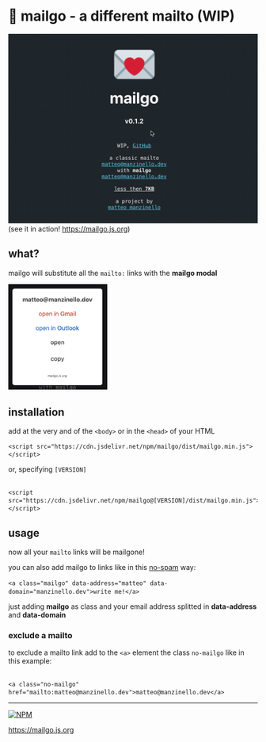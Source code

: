 # 💌 mailgo - a different mailto (WIP)

![mailgo screencast](/assets/video/mailgo-v.0.1.2-screencast.gif)
(see it in action! <https://mailgo.js.org>)

## what?

mailgo will substitute all the `mailto:` links with the **mailgo modal**

<img src="assets/img/screen-1.png" alt="mailgo modal" width="200"/>

## installation

add at the very and of the `<body>` or in the `<head>` of your HTML

```
<script src="https://cdn.jsdelivr.net/npm/mailgo/dist/mailgo.min.js"></script>
```

or, specifying `[VERSION]`

```

<script src="https://cdn.jsdelivr.net/npm/mailgo@[VERSION]/dist/mailgo.min.js"></script>

```

## usage

now all your `mailto` links will be mailgone!

you can also add mailgo to links like in this <u>no-spam</u> way:

`<a class="mailgo" data-address="matteo" data-domain="manzinello.dev">write me!</a>`

just adding **mailgo** as class and your email address splitted in **data-address** and **data-domain**

### exclude a mailto

to exclude a mailto link add to the `<a>` element the class `no-mailgo` like in this example:

```

<a class="no-mailgo" href="mailto:matteo@manzinello.dev">matteo@manzinello.dev</a>

```

---

[![NPM](https://nodei.co/npm/mailgo.png)](https://nodei.co/npm/mailgo/)

<https://mailgo.js.org>
